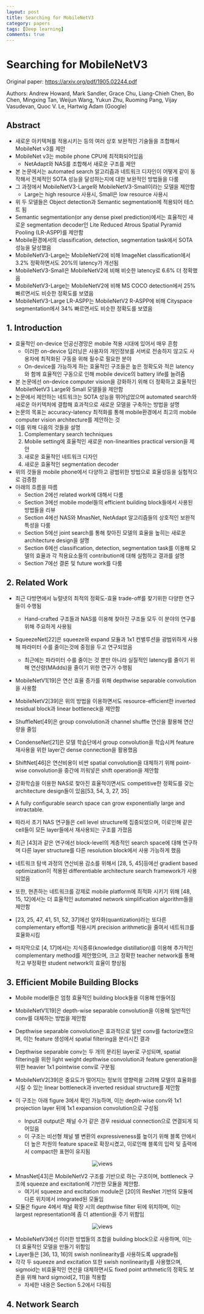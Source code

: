 ```yaml
---
layout: post
title: Searching for MobileNetV3
category: papers
tags: [Deep learning]
comments: true
---
```


# Searching for MobileNetV3

Original paper: https://arxiv.org/pdf/1905.02244.pdf

Authors: Andrew Howard, Mark Sandler, Grace Chu, Liang-Chieh Chen, Bo Chen, Mingxing Tan, Weijun Wang, Yukun Zhu, Ruoming Pang, Vijay Vasudevan, Quoc V. Le, Hartwig Adam (Google)

## Abstract
- 새로운 아키텍쳐를 적용시키는 등의 여러 상호 보완적인 기술들을 조합해서 MobileNet v3를 제안
- MobileNet v3는 mobile phone CPU에 최적화되어있음
  - NetAdapt와 NAS를 조합해서 새로운 구조를 제안
- 본 논문에서는 automated search 알고리즘과 네트워크 디자인이 어떻게 같이 동작해서 전체적인 SOTA 성능을 달성하는지에 대한 보완적인 방법들을 다룸
- 그 과정에서 MobileNetV3-Large와 MobileNetV3-Small이라는 모델을 제안함
  - Large는 high resource 사용시, Small은 low resource 사용시
- 위 두 모델들은 Object detection과 Semantic segmentation에 적용되어 테스트 됨
- Semantic segmentation(or any dense pixel prediction)에서는 효율적인 새로운 segmentation decoder인 Lite Reduced Atrous Spatial Pyramid Pooling (LR-ASPP)를 제안함
- Mobile환경에서의 classification, detection, segmentation task에서 SOTA 성능을 달성했음
- MobileNetV3-Large는 MobileNetV2에 비해 ImageNet classification에서 3.2% 정확하면서도 20%의 latency가 개선됨
- MobileNetV3-Small은 MobileNetV2에 비해 비슷한 latency로 6.6% 더 정확했음
- MobileNetV3-Large는 MobileNetV2에 비해 MS COCO detection에서 25% 빠르면서도 비슷한 정확도를 보였음
- MobileNetV3-Large LR-ASPP는 MobileNetV2 R-ASPP에 비해 Cityspace segmentation에서 34% 빠르면서도 비슷한 정확도를 보였음

## 1. Introduction
- 효율적인 on-device 인공신경망은 mobile 적용 시대에 있어서 매우 흔함
  - 이러한 on-device 딥러닝은 사용자의 개인정보를 서버로 전송하지 않고도 사용자에 최적화된 구동을 위해 필수로 필요한 분야
  - On-device를 가능하게 하는 효율적인 구조들은 높은 정확도와 적은 latency와 함께 효율적인 구동으로 인해 mobile device의 battery life를 늘려줌
- 본 논문에선 on-device computer vision을 강화하기 위해 더 정확하고 효율적인 MobiletNetV3 Large와 Small 모델들을 제안함
- 논문에서 제안하는 네트워크는 SOTA 성능을 뛰어넘었으며 automated search와 새로운 아키텍처에 결합해 효과적으로 새로운 모델을 구축하는 방법을 설명
- 논문의 목표는 accuracy-latency 최적화를 통해 mobile환경에서 최고의 mobile computer vision architecture를 제안하는 것
- 이를 위해 다음의 것들을 설명
  1. Complementary search techniques
  2. Mobile setting에 효율적인 새로운 non-linearities practical version을 제안
  3. 새로운 효율적인 네트워크 디자인
  4. 새로운 효율적인 segmentation decoder
- 위의 것들을 mobile phone에서 다양하고 광범위한 방법으로 효율성등을 실험적으로 검증함
- 아래의 흐름을 따름
  - Section 2에선 related work에 대해서 다룸
  - Section 3에선 mobile model들의 efficient building block들에서 사용된 방법들을 리뷰
  - Section 4에선 NAS와 MnasNet, NetAdapt 알고리즘들의 상호적인 보완적 특성을 다룸
  - Section 5에선 joint search를 통해 찾아진 모델의 효율을 높히는 새로운 architecture design을 설명
  - Section 6에선 classification, detection, segmentation task를 이용해 모델의 효율과 각 적용요소들의 contribution에 대해 실험하고 결과를 설명
  - Section 7에선 결론 및 future work를 다룸

## 2. Related Work
- 최근 다방면에서 뉴럴넷의 최적의 정확도-효율 trade-off를 찾기위한 다양한 연구들이 수행됨
  - Hand-crafted 구조들과 NAS를 이용해 찾아진 구조들 모두 이 분야의 연구를 위해 주요하게 사용됨

- SqueezeNet[22]은 squeeze와 expand 모듈과 1x1 컨벌루션을 광범위하게 사용해 파라미터 수를 줄이는것에 중점을 두고 연구되었음
  - 최근에는 파라미터 수를 줄이는 것 뿐만 아니라 실질적인 latency를 줄이기 위해 연산량(MAdds)을 줄이기 위한 연구가 수행됨
- MobileNetV1[19]은 연산 효율 증가를 위해 depthwise separable convolution을 사용함
- MobileNetV2[39]은 위의 방법을 이용하면서도 resource-efficient한 inverted residual block과 linear bottleneck을 제안함
- ShuffleNet[49]은 group convolution과 channel shuffle 연산을 활용해 연산량을 줄임
- CondenseNet[21]은 모델 학습단에서 group convolution을 학습시켜 feature 재사용을 위한 layer간 dense connection을 활용했음
- ShiftNet[46]은 연산비용이 비싼 spatial convolution을 대체하기 위해 point-wise convolution을 중간에 끼워넣은 shift operation을 제안함

- 강화학습을 이용한 NAS로 찾아진 효율적이면서도 competitive한 정확도를 갖는 architecture design들이 있음[53, 54, 3, 27, 35]
- A fully configurable search space can grow exponentially large and intractable.
- 따라서 초기 NAS 연구들은 cell level structure에 집중되었으며, 이로인해 같은 cell들이 모든 layer들에서 재사용되는 구조를 가졌음
- 최근 [43]과 같은 연구에선 block-level의 계층적인 search space에 대해 연구하며 다른 layer structure를 다른 resolution block에서 사용 가능하게 했음
- 네트워크 탐색 과정의 연산비용 감소를 위해서 [28, 5, 45]등에선 gradient based optimization이 적용된 differentiable architecture search framework가 사용되었음
- 또한, 현존하는 네트워크를 강제로 mobile platform에 최적화 시키기 위해 [48, 15, 12]에서는 더 효율적인 automated network simplification algorithm들을 제안함

- [23, 25, 47, 41, 51, 52, 37]에선 양자화(quantization)라는 또다른 complementary effort를 적용시켜 precision arithmetic을 줄여서 네트워크를 효율화시킴
- 마지막으로 [4, 17]에서는 지식증류(knowledge distillation)를 이용해 추가적인 complementary method를 제안했으며, 크고 정확한 teacher network를 통해 작고 부정확한 student network의 효율이 향상됨

## 3. Efficient Mobile Building Blocks
- Mobile model들은 엄청 효율적인 building block들을 이용해 만들어짐
- MobileNetV1[19]은 depth-wise separable convolution을 이용해 일반적인 conv를 대체하는 방법을 제안함
- Depthwise separable convolution은 효과적으로 일반 conv를 factorize했으며, 이는 feature 생성에서 spatial filtering을 분리시킨 결과
- Depthwise separable conv는 두 개의 분리된 layer로 구성되며, spatial filtering을 위한 light weight depthwise convolution과 feature generation을 위한 heavier 1x1 pointwise conv로 구분됨

- MobileNetV2[39]은 중요도가 떨어지는 정보의 영향력을 고려해 모델의 효율화를 시킬 수 있는 linear bottleneck과 inverted residual structure를 제안함
- 이 구조는 아래 figure 3에서 확인 가능하며, 이는 depth-wise conv와 1x1 projection layer 뒤에 1x1 expansion convolution으로 구성됨
  - Input과 output은 채널 수가 같은 경우 residual connection으로 연결되게 되어있음
  - 이 구조는 비선형 채널 별 변환의 expressiveness를 높이기 위해 블록 안에서 더 높은 차원의 feature space로 확장시켰고, 이로인해 블록의 입력 및 출력에서 compact한 표현이 유지됨
  
<center>
<figure>
<img src="/assets/post_img/papers/2019-12-03-mbv3/fig3.PNG" alt="views">
<figcaption></figcaption>
</figure>
</center>

- MnasNet[43]은 MobileNetV2 구조를 기반으로 하는 구조이며, bottleneck 구조에 squeeze and excitation에 기반한 모듈을 제안함.
  - 여기서 squeeze and excitation module은 [20]의 ResNet 기반의 모듈에 다른 위치에서 integrated된 모듈임
- 모듈은 figure 4에서 채널 확장 시의 depthwise filter 뒤에 위치하며, 이는 largest representation에 좀 더 attention을 주기 위함임

<center>
<figure>
<img src="/assets/post_img/papers/2019-12-03-mbv3/fig4.PNG" alt="views">
<figcaption></figcaption>
</figure>
</center>

- MobileNetV3에선 이러한 방법들의 조합을 building block으로 사용하며, 이는 더 효율적인 모델을 만들기 위함임
- Layer들은 [36, 13, 16]의 swish nonlinearity를 사용하도록 upgrade됨
- 각각 두 squeeze and excitation 또한 swish nonlinearity를 사용했으며, sigmoid는 비효율적인 연산을 대체하면서도 fixed point arthmetic의 정확도 보존을 위해 hard sigmoid[2, 11]을 적용함
  - 자세한 내용은 Section 5.2에서 다뤄짐

## 4. Network Search
